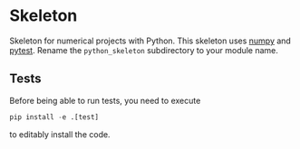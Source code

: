 # Skeleton

Skeleton for numerical projects with Python. This skeleton uses [numpy](https://numpy.org/) and [pytest](https://pytest.org). Rename the `python_skeleton` subdirectory to your module name.

## Tests

Before being able to run tests, you need to execute
```python
pip install -e .[test] 
```
to editably install the code.